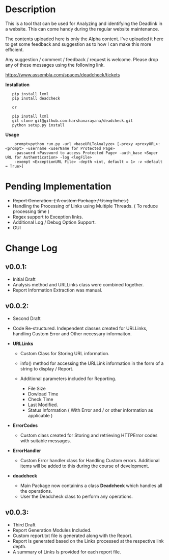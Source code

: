 Description
===========

<Work In progress>

This is a tool that can be used for Analyzing and identifying the Deadlink in a website. This can come handy during the regular website maintenance. 

The contents uploaded here is only the Alpha content. I've uploaded it here to get some feedback and suggestion as to how I can make this more efficient. 

Any suggestion / comment / feedback / request is welcome. Please drop any of these messages using the following link. 

https://www.assembla.com/spaces/deadcheck/tickets


   **Installation** 

       pip install lxml
       pip install deadcheck
        
       or 
       
       pip install lxml
       git clone git@github.com:harshanarayana/deadcheck.git
       python setup.py install

   **Usage** 

		prompt>python run.py -url <baseURLToAnalyze> [-proxy <proxyURL>:<prompt> -username <userName for Protected Page> 
		-password <Password to access Protected Page> -auth_base <Super URL for Authentication> -log <logFile> 
		-exempt <ExceptionURL File> -depth <int, default = 1> -v <default = True>]
		
Pending Implementation
======================

  - ~~Report Generation. ( A custom Package / Using liches )~~
  - Handling the Processing of Links using Multiple Threads. ( To reduce processing time )
  - Regex support to Exception links. 
  - Additional Log / Debug Option Support. 
  - GUI 

Change Log
==========

v0.0.1:
-------

  - Initial Draft
  - Analysis method and URLLinks class were combined together. 
  - Report Information Extraction was manual. 

v0.0.2:
-------

  - Second Draft
  - Code Re-structured. Independent classes created for URLLinks, handling Custom Error and Other necessary informaiton.
  - **URLLinks**

    - Custom Class for Storing URL information. 
    - info() method for accessing the URLLink information in the form of a string to display / Report. 
    - Additional parameters included for Reporting. 

      - File Size
      - Dowload Time
      - Check Time
      - Last Modified. 
      - Status Information ( With Error and / or other information as applicable )
  - **ErrorCodes**

    - Custom class created for Storing and retrieving HTTPError codes with suitable messages. 

  - **ErrorHandler** 

    - Custom Error handler class for Handling Custom errors. Additional items will be added to this during the course of development. 

  - **deadcheck**

    - Main Package now containins a class **Deadcheck** which handles all the operations. 
    - User the Deadcheck class to perform any operations.

v0.0.3:
-------
  
  - Third Draft
  - Report Generation Modules Included. 
  - Custom report.txt file is generated along with the Report.
  - Report Is generated based on the Links processed at the respective link depth. 
  - A summary of Links Is provided for each report file. 
